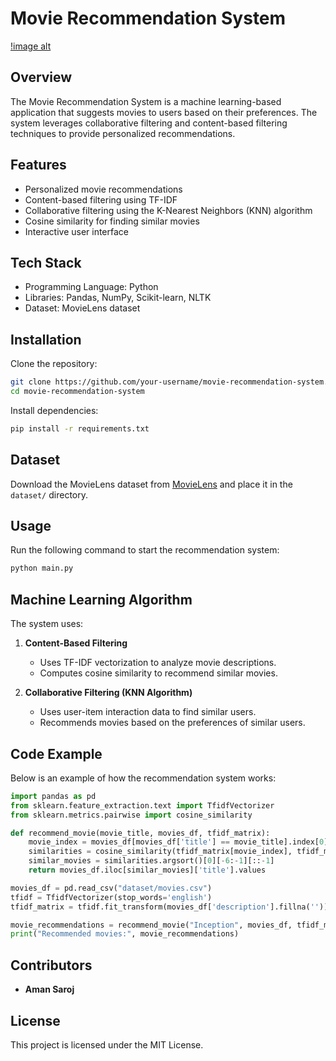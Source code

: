 # Movie Recommendation System
[!image alt ](https://github.com/amansaroj9616/Movies-Recommendation-System/blob/28059e5aae0afc35295598eab6d3db817fbcaa7a/Screenshot%202023-11-27%20214917.png)

## Overview
The Movie Recommendation System is a machine learning-based application that suggests movies to users based on their preferences. The system leverages collaborative filtering and content-based filtering techniques to provide personalized recommendations.

## Features
- Personalized movie recommendations
- Content-based filtering using TF-IDF
- Collaborative filtering using the K-Nearest Neighbors (KNN) algorithm
- Cosine similarity for finding similar movies
- Interactive user interface

## Tech Stack
- Programming Language: Python
- Libraries: Pandas, NumPy, Scikit-learn, NLTK
- Dataset: MovieLens dataset

## Installation
Clone the repository:
```bash
git clone https://github.com/your-username/movie-recommendation-system.git
cd movie-recommendation-system
```

Install dependencies:
```bash
pip install -r requirements.txt
```

## Dataset
Download the MovieLens dataset from [MovieLens](https://grouplens.org/datasets/movielens/) and place it in the `dataset/` directory.

## Usage
Run the following command to start the recommendation system:
```bash
python main.py
```

## Machine Learning Algorithm
The system uses:
1. **Content-Based Filtering**
   - Uses TF-IDF vectorization to analyze movie descriptions.
   - Computes cosine similarity to recommend similar movies.

2. **Collaborative Filtering (KNN Algorithm)**
   - Uses user-item interaction data to find similar users.
   - Recommends movies based on the preferences of similar users.

## Code Example
Below is an example of how the recommendation system works:

```python
import pandas as pd
from sklearn.feature_extraction.text import TfidfVectorizer
from sklearn.metrics.pairwise import cosine_similarity

def recommend_movie(movie_title, movies_df, tfidf_matrix):
    movie_index = movies_df[movies_df['title'] == movie_title].index[0]
    similarities = cosine_similarity(tfidf_matrix[movie_index], tfidf_matrix)
    similar_movies = similarities.argsort()[0][-6:-1][::-1]
    return movies_df.iloc[similar_movies]['title'].values

movies_df = pd.read_csv("dataset/movies.csv")
tfidf = TfidfVectorizer(stop_words='english')
tfidf_matrix = tfidf.fit_transform(movies_df['description'].fillna(''))

movie_recommendations = recommend_movie("Inception", movies_df, tfidf_matrix)
print("Recommended movies:", movie_recommendations)
```

## Contributors
- **Aman Saroj**

## License
This project is licensed under the MIT License.
